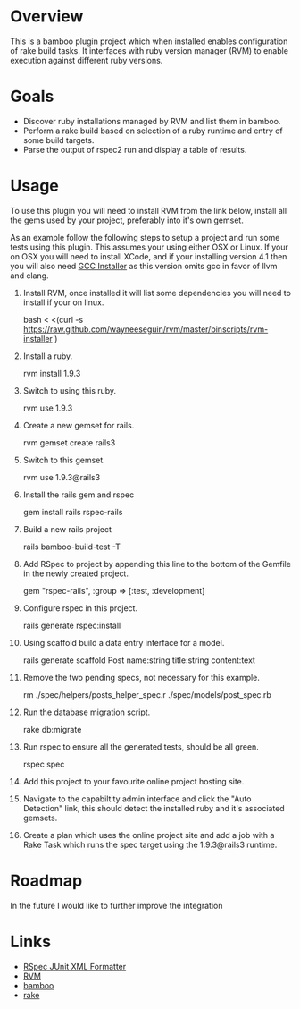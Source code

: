 # Overview

This is a bamboo plugin project which when installed enables configuration of rake build tasks. It interfaces with
ruby version manager (RVM) to enable execution against different ruby versions.

# Goals

* Discover ruby installations managed by RVM and list them in bamboo.
* Perform a rake build based on selection of a ruby runtime and entry of some build targets.
* Parse the output of rspec2 run and display a table of results.

# Usage

To use this plugin you will need to install RVM from the link below, install all the gems used by your project, preferably
into it's own gemset.

As an example follow the following steps to setup a project and run some tests using this plugin. This assumes your using
either OSX or Linux. If your on OSX you will need to install XCode, and if your installing version 4.1 then you will
also need [GCC Installer](https://github.com/kennethreitz/osx-gcc-installer/downloads) as this version omits gcc in favor
of llvm and clang.

1. Install RVM, once installed it will list some dependencies you will need to install if your on linux.

    bash < <(curl -s https://raw.github.com/wayneeseguin/rvm/master/binscripts/rvm-installer )

2. Install a ruby.


    rvm install 1.9.3


3. Switch to using this ruby.


    rvm use 1.9.3


4. Create a new gemset for rails.


    rvm gemset create rails3


5. Switch to this gemset.


    rvm use 1.9.3@rails3


6. Install the rails gem and rspec


    gem install rails rspec-rails


7. Build a new rails project

    rails bamboo-build-test -T

8. Add RSpec to project by appending this line to the bottom of the Gemfile in the newly created project.

    gem "rspec-rails", :group => [:test, :development]

9. Configure rspec in this project.

    rails generate rspec:install

10. Using scaffold build a data entry interface for a model.

    rails generate scaffold Post name:string title:string content:text

11. Remove the two pending specs, not necessary for this example.

    rm ./spec/helpers/posts_helper_spec.r ./spec/models/post_spec.rb

12. Run the database migration script.

    rake db:migrate

13. Run rspec to ensure all the generated tests, should be all green.

    rspec spec

14. Add this project to your favourite online project hosting site.
15. Navigate to the capabiltity admin interface and click the "Auto Detection" link, this should detect the installed
ruby and it's associated gemsets.
16. Create a plan which uses the online project site and add a job with a Rake Task which runs the spec target using the 1.9.3@rails3 runtime.


# Roadmap

In the future I would like to further improve the integration 

# Links

* [RSpec JUnit XML Formatter](https://github.com/sj26/rspec_junit_formatter)
* [RVM](http://beginrescueend.com/)
* [bamboo](http://www.atlassian.com/software/bamboo/overview)
* [rake](http://martinfowler.com/articles/rake.html)
